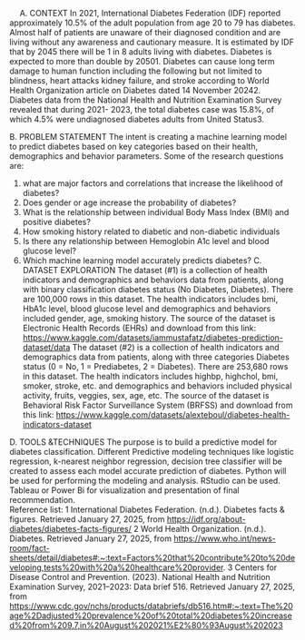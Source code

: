 
 
A.	CONTEXT
In 2021, International Diabetes Federation (IDF) reported approximately 10.5% of the adult population from age 20 to 79 has diabetes. Almost half of patients are unaware of their diagnosed condition and are living without any awareness and cautionary measure. It is estimated by IDF that by 2045 there will be 1 in 8 adults living with diabetes. Diabetes is expected to more than double by 20501. Diabetes can cause long term damage to human function including the following but not limited to blindness, heart attacks kidney failure, and stroke according to World Health Organization article on Diabetes dated 14 November 20242. Diabetes data from the National Health and Nutrition Examination Survey revealed that during 2021- 2023, the total diabetes case was 15.8%, of which 4.5% were undiagnosed diabetes adults from United Status3.

B.	PROBLEM STATEMENT
The intent is creating a machine learning model to predict diabetes based on key categories based on their health, demographics and behavior parameters. Some of the research questions are: 
1.	what are major factors and correlations that increase the likelihood of diabetes?
2.	Does gender or age increase the probability of diabetes?
3.	What is the relationship between individual Body Mass Index (BMI) and positive diabetes?
4.	How smoking history related to diabetic and non-diabetic individuals
5.	Is there any relationship between Hemoglobin A1c level and blood glucose level?
6.	Which machine learning model accurately predicts diabetes? 
C.	DATASET EXPLORATION
The dataset (#1) is a collection of health indicators and demographics and behaviors data from patients, along with binary classification diabetes status (No Diabetes, Diabetes). There are 100,000 rows in this dataset. The health indicators includes bmi, HbA1c level, blood glucose level and demographics and behaviors included gender, age, smoking history. The source of the dataset is Electronic Health Records (EHRs) and download from this link: https://www.kaggle.com/datasets/iammustafatz/diabetes-prediction-dataset/data
The dataset (#2) is a collection of health indicators and demographics data from patients, along with three categories Diabetes status (0 = No, 1 = Prediabetes, 2 = Diabetes). There are 253,680 rows in this dataset. The health indicators includes highbp, highchol, bmi, smoker, stroke, etc. and demographics and behaviors included physical activity, fruits, veggies, sex, age, etc. The source of the dataset is Behavioral Risk Factor Surveillance System (BRFSS) and download from this link:  https://www.kaggle.com/datasets/alexteboul/diabetes-health-indicators-dataset

D.	TOOLS &TECHNIQUES
The purpose is to build a predictive model for diabetes classification. Different Predictive modeling techniques like logistic regression, k-nearest neighbor regression, decision tree classifier will be created to assess each model accurate prediction of diabetes. Python will be used for performing the modeling and analysis. RStudio can be used. Tableau or Power Bi for visualization and presentation of final recommendation.  
Reference list:
1 International Diabetes Federation. (n.d.). Diabetes facts & figures. Retrieved January 27, 2025, from https://idf.org/about-diabetes/diabetes-facts-figures/
2 World Health Organization. (n.d.). Diabetes. Retrieved January 27, 2025, from https://www.who.int/news-room/fact-sheets/detail/diabetes#:~:text=Factors%20that%20contribute%20to%20developing,tests%20with%20a%20healthcare%20provider.
3 Centers for Disease Control and Prevention. (2023). National Health and Nutrition Examination Survey, 2021–2023: Data brief 516. Retrieved January 27, 2025, from https://www.cdc.gov/nchs/products/databriefs/db516.htm#:~:text=The%20age%2Dadjusted%20prevalence%20of%20total%20diabetes%20increased%20from%209.7,in%20August%202021%E2%80%93August%202023
